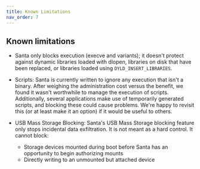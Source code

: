 ```yaml
---
title: Known Limitations
nav_order: 7
---
```


## Known limitations

- Santa only blocks execution (execve and variants); it doesn't protect against dynamic libraries loaded with dlopen, libraries on disk that have been replaced, or libraries loaded using `DYLD_INSERT_LIBRARIES`.

- Scripts: Santa is currently written to ignore any execution that isn't a binary. After weighing the administration cost versus the benefit, we found it wasn't worthwhile to manage the execution of scripts. Additionally, several applications make use of temporarily generated scripts, and blocking these could cause problems. We're happy to revisit this (or at least make it an option) if it would be useful to others.

- USB Mass Storage Blocking: Santa's USB Mass Storage blocking feature only stops incidental
  data exfiltration. It is not meant as a hard control. It cannot block:
   * Storage devices mounted during boot before Santa has an opportunity to begin authorizing mounts
   * Directly writing to an unmounted but attached device

